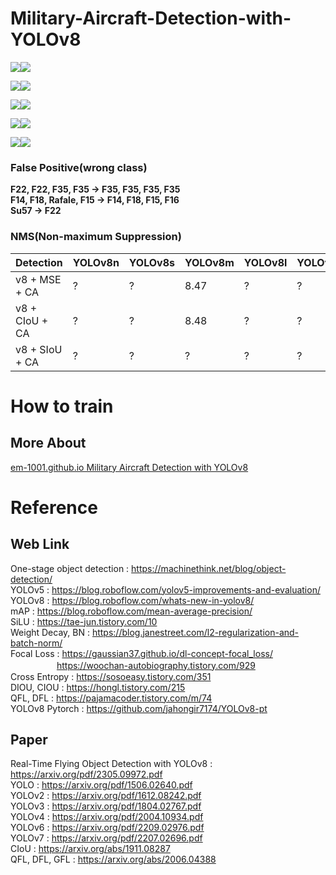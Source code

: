 # Military-Aircraft-Detection-with-YOLOv8

<img src="https://github.com/em-1001/Military-Aircraft-Detection-with-YOLOv8/blob/master/aircraft%20image/Su57.png"><img src="https://github.com/em-1001/Military-Aircraft-Detection-with-YOLOv8/blob/master/aircraft%20image/F117-1.png">

<img src="https://github.com/em-1001/Military-Aircraft-Detection-with-YOLOv8/blob/master/aircraft%20image/Mirage2000-Rafale.png"><img src="https://github.com/em-1001/Military-Aircraft-Detection-with-YOLOv8/blob/master/aircraft%20image/V22.png">

<img src="https://github.com/em-1001/Military-Aircraft-Detection-with-YOLOv8/blob/master/aircraft%20image/MQ9-1.png"><img src="https://github.com/em-1001/Military-Aircraft-Detection-with-YOLOv8/blob/master/aircraft%20image/MQ9-2.png">

<img src="https://github.com/em-1001/Military-Aircraft-Detection-with-YOLOv8/blob/master/aircraft%20image/F35-2.png"><img src="https://github.com/em-1001/Military-Aircraft-Detection-with-YOLOv8/blob/master/aircraft%20image/F14.png">

<img src="https://github.com/em-1001/Military-Aircraft-Detection-with-YOLOv8/blob/master/aircraft%20image/B52.png"><img src="https://github.com/em-1001/Military-Aircraft-Detection-with-YOLOv8/blob/master/aircraft%20image/C130-2.png">

### False Positive(wrong class)
**F22, F22, F35, F35 &rarr; F35, F35, F35, F35**  
**F14, F18, Rafale, F15 &rarr; F14, F18, F15, F16**  
**Su57 &rarr; F22**  

### NMS(Non-maximum Suppression)
|Detection|YOLOv8n|YOLOv8s|YOLOv8m|YOLOv8l|YOLOv8x|
|-|-|-|-|-|-|
|v8 + MSE + CA|?|?|8.47|?|?|
|v8 + CIoU + CA|?|?|8.48|?|?|
|v8 + SIoU + CA|?|?|?|?|?|

# How to train 


## More About 
[em-1001.github.io Military Aircraft Detection with YOLOv8](https://em-1001.github.io/computer%20vision/YOLOv8/)

# Reference 
## Web Link 
One-stage object detection : https://machinethink.net/blog/object-detection/  
YOLOv5 : https://blog.roboflow.com/yolov5-improvements-and-evaluation/   
YOLOv8 : https://blog.roboflow.com/whats-new-in-yolov8/       
mAP : https://blog.roboflow.com/mean-average-precision/    
SiLU : https://tae-jun.tistory.com/10     
Weight Decay, BN : https://blog.janestreet.com/l2-regularization-and-batch-norm/  
Focal Loss : https://gaussian37.github.io/dl-concept-focal_loss/  
　　　　 　https://woochan-autobiography.tistory.com/929  
Cross Entropy : https://sosoeasy.tistory.com/351  
DIOU, CIOU : https://hongl.tistory.com/215    
QFL, DFL : https://pajamacoder.tistory.com/m/74  
YOLOv8 Pytorch : https://github.com/jahongir7174/YOLOv8-pt  

## Paper 
Real-Time Flying Object Detection with YOLOv8 : https://arxiv.org/pdf/2305.09972.pdf   
YOLO : https://arxiv.org/pdf/1506.02640.pdf    
YOLOv2 : https://arxiv.org/pdf/1612.08242.pdf    
YOLOv3 : https://arxiv.org/pdf/1804.02767.pdf  
YOLOv4 : https://arxiv.org/pdf/2004.10934.pdf   
YOLOv6 : https://arxiv.org/pdf/2209.02976.pdf  
YOLOv7 : https://arxiv.org/pdf/2207.02696.pdf   
CIoU : https://arxiv.org/abs/1911.08287    
QFL, DFL, GFL : https://arxiv.org/abs/2006.04388   
